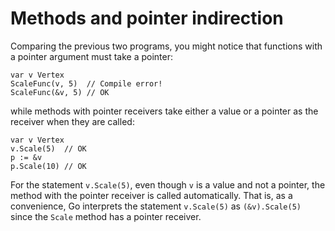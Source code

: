 # Methods and pointer indirection


Comparing the previous two programs, you might notice that
functions with a pointer argument must take a pointer:

	var v Vertex
	ScaleFunc(v, 5)  // Compile error!
	ScaleFunc(&v, 5) // OK

while methods with pointer receivers take either a value or a pointer as the
receiver when they are called:

	var v Vertex
	v.Scale(5)  // OK
	p := &v
	p.Scale(10) // OK

For the statement `v.Scale(5)`, even though `v` is a value and not a pointer,
the method with the pointer receiver is called automatically.
That is, as a convenience, Go interprets the statement `v.Scale(5)` as
`(&v).Scale(5)` since the `Scale` method has a pointer receiver.


